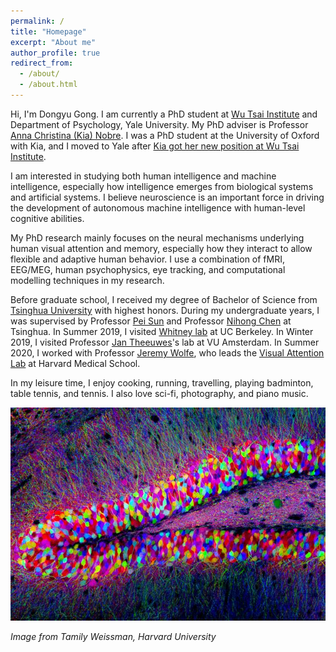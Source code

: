 ```yaml
---
permalink: /
title: "Homepage"
excerpt: "About me"
author_profile: true
redirect_from: 
  - /about/
  - /about.html
---
```

Hi, I'm Dongyu Gong. I am currently a PhD student at [Wu Tsai Institute](https://wti.yale.edu) and Department of Psychology, Yale University. My PhD adviser is Professor [Anna Christina (Kia) Nobre](https://en.wikipedia.org/wiki/Anna_Christina_Nobre). I was a PhD student at the University of Oxford with Kia, and I moved to Yale after [Kia got her new position at Wu Tsai Institute](https://wti.yale.edu/news/kia-nobre-joins-wu-tsai-institute).

I am interested in studying both human intelligence and machine intelligence, especially how intelligence emerges from biological systems and artificial systems. I believe neuroscience is an important force in driving the development of autonomous machine intelligence with human-level cognitive abilities.

My PhD research mainly focuses on the neural mechanisms underlying human visual attention and memory, especially how they interact to allow flexible and adaptive human behavior. I use a combination of fMRI, EEG/MEG, human psychophysics, eye tracking, and computational modelling techniques in my research.

Before graduate school, I received my degree of Bachelor of Science from [Tsinghua University](https://www.tsinghua.edu.cn/en/) with highest honors. During my undergraduate years, I was supervised by Professor [Pei Sun](http://www.psych.tsinghua.edu.cn/xlxxen/info/1073/1132.htm) and Professor [Nihong Chen](http://www.psych.tsinghua.edu.cn/xlxxen/info/1072/1100.htm) at Tsinghua. In Summer 2019, I visited [Whitney lab](https://whitneylab.berkeley.edu/) at UC Berkeley. In Winter 2019, I visited Professor [Jan Theeuwes](https://research.vu.nl/en/persons/jan-theeuwes/)'s lab at VU Amsterdam. In Summer 2020, I worked with Professor [Jeremy Wolfe](https://eye.hms.harvard.edu/jeremywolfe), who leads the [Visual Attention Lab](https://search.bwh.harvard.edu/new/index.html) at Harvard Medical School.

In my leisure time, I enjoy cooking, running, travelling, playing badminton, table tennis, and tennis. I also love sci-fi, photography, and piano music.

![Brain](/images/brainbow.png)

*Image from Tamily Weissman, Harvard University*
